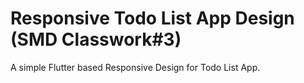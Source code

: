 # Responsive Todo List App Design (SMD Classwork#3)
A simple Flutter based Responsive Design for Todo List App.
